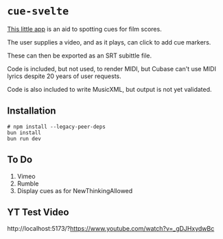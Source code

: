 # `cue-svelte`

[This little app](https://leegee.github.io/cue-svelete/) is an aid to spotting cues for film scores.

The user supplies a video, and as it plays, can click to add cue markers.

These can then be exported as an SRT subittle file.

Code is included, but not used, to render MIDI, but Cubase can't use MIDI lyrics despite 20 years of user requests.

Code is also included to write MusicXML, but output is not yet validated.

## Installation

    # npm install --legacy-peer-deps
    bun install
    bun run dev

## To Do

1. Vimeo
1. Rumble
1. Display cues as for NewThinkingAllowed

## YT Test Video

http://localhost:5173/?https://www.youtube.com/watch?v=_gDJHxydwBc

